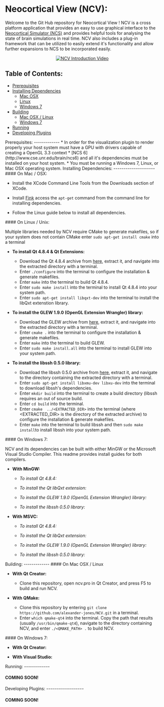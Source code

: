 Neocortical View (NCV):
=======================
Welcome to the Git Hub repository for Neocortical View ! NCV is a cross platform application that provides an easy to use graphical interface
to the [Neocortical Simulator (NCS)](http://www.cse.unr.edu/brain/ncs) and provides helpful tools for analysing the state of brain
simulations in real time. NCV also includes a plug-in framework that can be utilized to easily extend it's functionality and
allow further expansions to NCS to be incorporated easily.

<p align="center">
<a href="http://youtu.be/hP85egv3eL8"><img src="http://i.imgur.com/bU2ojSH.png" alt="NCV Introduction Video"/></a>
</p>


Table of Contents:
------------------

* [Prerequisites](#prerequisites)
* [Installing Dependencies](#dependencies)
    * [Mac OSX](#macDependencies)
    * [Linux](#linuxDependencies)
    * [Windows 7](#windowsDependencies)
* [Building](#building)
    * [Mac OSX / Linux](#unixBuild)
    * [Windows 7](#windowsBuild)
* [Running](#running)
* [Developing Plugins](#plugins)

<a name="prerequisites"/>
Prerequisites:
-------------
* In order for the visualization plugin to render properly your host system must have a GPU with drivers capable of
creating a OpenGL 3.3 context
* [NCS 6](http://www.cse.unr.edu/brain/ncs6) and all it's dependencies must be installed on your host system.
* You must be running a Windows 7, Linux, or Mac OSX operating system.

<a name="dependencies"/>
Installing Dependencies:
---------------------

<a name="macDependencies"/>
#### On Mac / OSX:

* Install the XCode Command Line Tools from the Downloads section of XCode.

* Install [Fink](http://www.finkproject.org/download/index.php?phpLang=en) access the `apt-get` command from the command line for installing dependencies.

* Follow the Linux guide below to install all dependencies.

<a name="linuxDependencies"/>
#### On Linux / Unix:

Multiple libraries needed by NCV require CMake to generate makefiles, so if your system does not contain CMake
enter `sudo apt-get install cmake` into a terminal


* **To install Qt 4.8.4  & Qt Extensions:**

    * Download the Qt 4.8.4 archive from [here](http://qt-project.org/downloads), extract it, and navigate into the extracted directory with a terminal.
    * Enter `./configure` into the terminal to configure the installation & generate makefiles.
    * Enter `make` into the terminal to build Qt 4.8.4.
    * Enter `sudo make install` into the terminal to install Qt 4.8.4 into your system path.
    * Enter `sudo apt-get install libqxt-dev` into the terminal to install the libQxt extenstion library.

* **To install the GLEW 1.9.0 (OpenGL Extension Wrangler) library:**

    * Download the GLEW archive from [here](http://www.libssh.org/files/0.5/), extract it, and navigate into the extracted directory with a terminal.
    * Enter `cmake .` into the terminal to  configure the installation & generate makefiles.
    * Enter `make` into the terminal to build GLEW.
    * Enter `sudo make install.all` into the terminal to install GLEW into your system path.

* **To install the libssh 0.5.0 library:**

    * Download the libssh 0.5.0 archive from [here](http://www.libssh.org/files/0.5/), extract it, and navigate to the directory
    containing the extracted directory with a terminal.
    * Enter `sudo apt-get install libxmu-dev libxu-dev` into the terminal to download libssh's dependencies.
    * Enter `mkdir build`  into the terminal to create a build directory (libssh requires an out of source build.
    * Enter `cd build` into the terminal.
    * Enter `cmake  ../<EXTRACTED_DIR>` into the terminal  (where <EXTRACTED_DIR> is the directory of the extracted archive)
    to configure the installation & generate makefiles.
    * Enter `make`  into the terminal  to build libssh and then `sudo make install`to install libssh into your system path.

<a name="windowsDependencies"/>
#### On Windows 7:

NCV and its dependencies can be built with either MinGW or the Microsoft Visual Studio Compiler. This readme provides install guides
for both compilers.

* **With MinGW:**

    * *To install Qt 4.8.4:*

    * *To install the Qt libQxt extension:*

    * *To install the GLEW 1.9.0 (OpenGL Extension Wrangler) library:*

    * *To install the libssh 0.5.0 library:*

* **With MSVC:**

    * *To install Qt 4.8.4:*

    * *To install the Qt libQxt extension:*

    * *To install the GLEW 1.9.0 (OpenGL Extension Wrangler) library:*

    * *To install the libssh 0.5.0 library:*

<a name="building"/>
Building:
-------------

<a name="unixBuild"/>
#### On Mac OSX / Linux

* **With Qt Creator:**
    * Clone this repository, open ncv.pro in Qt Creator, and press F5 to build and run NCV.

* **With QMake:**
    * Clone this repository by entering `git clone https://github.com/alexander-jones/NCV.git` in a terminal.
    * Enter `which qmake-qt4` into the terminal. Copy the path that results (usually `/usr/bin/qmake-qt4`), navigate
    to the directory containing NCV, and enter `./<QMAKE_PATH> .` to build NCV.

<a name="windowsBuild"/>
#### On Windows 7:

* **With Qt Creator:**

* **With Visual Studio:**

<a name="running"/>
Running:
-------------

#### COMING SOON!

<a name="plugins"/>
Developing Plugins:
-------------------

#### COMING SOON!
